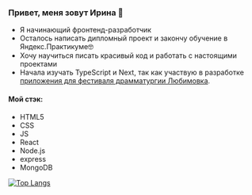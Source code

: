 ### Привет, меня зовут Ирина 👋  

 - Я начинающий фронтенд-разработчик  
 - Осталось написать дипломный проект и закончу обучение в Яндекс.Практикуме🤓  
 - Хочу научиться писать красивый код и работать с настоящими проектами  
 - Начала изучать TypeScript и Next, так как участвую в разработке [приложения для фестиваля драмматургии Любимовка](https://github.com/Studio-Yandex-Practicum/lubimovka_frontend).

 #### Мой стэк:  
 - HTML5
 - CSS
 - JS
 - React
 - Node.js
 - express
 - MongoDB  
 
[![Top Langs](https://github-readme-stats.vercel.app/api/top-langs/?username=in-the-garden&layout=compact)](https://github.com/anuraghazra/github-readme-stats)


<!--
**in-the-garden/in-the-garden** is a ✨ _special_ ✨ repository because its `README.md` (this file) appears on your GitHub profile.

Here are some ideas to get you started:

- 🔭 I’m currently working on ...
- 🌱 I’m currently learning ...
- 👯 I’m looking to collaborate on ...
- 🤔 I’m looking for help with ...
- 💬 Ask me about ...
- 📫 How to reach me: ...
- 😄 Pronouns: ...
- ⚡ Fun fact: ...
-->

